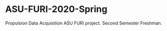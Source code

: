 # ASU-FURI-2020-Spring
Propulsion Data Acquisition          ASU FURI project. Second Semester Freshman.
